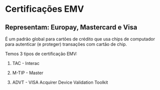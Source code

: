 # Certificações EMV 
## Representam: Europay, Mastercard e Visa

É um padrão global para cartões de crédito que usa chips de computador para autenticar (e proteger) transações com cartão de chip.

Temos 3 tipos de certificação EMV:

1. TAC - Interac

2. M-TIP - Master

3. ADVT - VISA Acquirer Device Validation Toolkit
